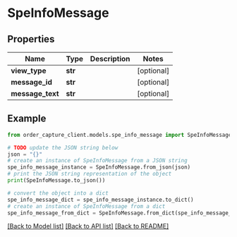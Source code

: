 # SpeInfoMessage


## Properties

Name | Type | Description | Notes
------------ | ------------- | ------------- | -------------
**view_type** | **str** |  | [optional] 
**message_id** | **str** |  | [optional] 
**message_text** | **str** |  | [optional] 

## Example

```python
from order_capture_client.models.spe_info_message import SpeInfoMessage

# TODO update the JSON string below
json = "{}"
# create an instance of SpeInfoMessage from a JSON string
spe_info_message_instance = SpeInfoMessage.from_json(json)
# print the JSON string representation of the object
print(SpeInfoMessage.to_json())

# convert the object into a dict
spe_info_message_dict = spe_info_message_instance.to_dict()
# create an instance of SpeInfoMessage from a dict
spe_info_message_from_dict = SpeInfoMessage.from_dict(spe_info_message_dict)
```
[[Back to Model list]](../README.md#documentation-for-models) [[Back to API list]](../README.md#documentation-for-api-endpoints) [[Back to README]](../README.md)



